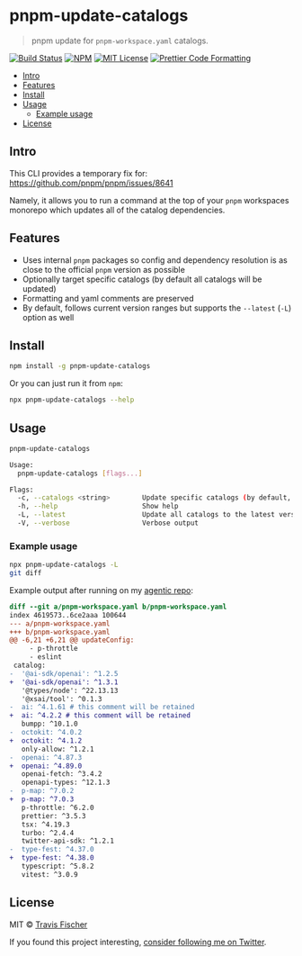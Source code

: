 # pnpm-update-catalogs <!-- omit from toc -->

> pnpm update for `pnpm-workspace.yaml` catalogs.

<p>
  <a href="https://github.com/transitive-bullshit/pnpm-update-catalogs/actions/workflows/main.yml"><img alt="Build Status" src="https://github.com/transitive-bullshit/pnpm-update-catalogs/actions/workflows/main.yml/badge.svg" /></a>
  <a href="https://www.npmjs.com/package/pnpm-update-catalogs"><img alt="NPM" src="https://img.shields.io/npm/v/pnpm-update-catalogs.svg" /></a>
  <a href="https://github.com/transitive-bullshit/pnpm-update-catalogs/blob/main/license"><img alt="MIT License" src="https://img.shields.io/badge/license-MIT-blue" /></a>
  <a href="https://prettier.io"><img alt="Prettier Code Formatting" src="https://img.shields.io/badge/code_style-prettier-brightgreen.svg" /></a>
</p>

- [Intro](#intro)
- [Features](#features)
- [Install](#install)
- [Usage](#usage)
  - [Example usage](#example-usage)
- [License](#license)

## Intro

This CLI provides a temporary fix for: https://github.com/pnpm/pnpm/issues/8641

Namely, it allows you to run a command at the top of your `pnpm` workspaces monorepo which updates all of the catalog dependencies.

## Features

- Uses internal `pnpm` packages so config and dependency resolution is as close to the official `pnpm` version as possible
- Optionally target specific catalogs (by default all catalogs will be updated)
- Formatting and yaml comments are preserved
- By default, follows current version ranges but supports the `--latest` (`-L`) option as well

## Install

```sh
npm install -g pnpm-update-catalogs
```

Or you can just run it from `npm`:

```sh
npx pnpm-update-catalogs --help
```

## Usage

```sh
pnpm-update-catalogs

Usage:
  pnpm-update-catalogs [flags...]

Flags:
  -c, --catalogs <string>        Update specific catalogs (by default, all catalogs will be updated)
  -h, --help                     Show help
  -L, --latest                   Update all catalogs to the latest version
  -V, --verbose                  Verbose output
```

### Example usage

```sh
npx pnpm-update-catalogs -L
git diff
```

Example output after running on my [agentic repo](https://github.com/transitive-bullshit/agentic):

```diff
diff --git a/pnpm-workspace.yaml b/pnpm-workspace.yaml
index 4619573..6ce2aaa 100644
--- a/pnpm-workspace.yaml
+++ b/pnpm-workspace.yaml
@@ -6,21 +6,21 @@ updateConfig:
     - p-throttle
     - eslint
 catalog:
-  '@ai-sdk/openai': ^1.2.5
+  '@ai-sdk/openai': ^1.3.1
   '@types/node': ^22.13.13
   '@xsai/tool': ^0.1.3
-  ai: ^4.1.61 # this comment will be retained
+  ai: ^4.2.2 # this comment will be retained
   bumpp: ^10.1.0
-  octokit: ^4.0.2
+  octokit: ^4.1.2
   only-allow: ^1.2.1
-  openai: ^4.87.3
+  openai: ^4.89.0
   openai-fetch: ^3.4.2
   openapi-types: ^12.1.3
-  p-map: ^7.0.2
+  p-map: ^7.0.3
   p-throttle: ^6.2.0
   prettier: ^3.5.3
   tsx: ^4.19.3
   turbo: ^2.4.4
   twitter-api-sdk: ^1.2.1
-  type-fest: ^4.37.0
+  type-fest: ^4.38.0
   typescript: ^5.8.2
   vitest: ^3.0.9
```

## License

MIT © [Travis Fischer](https://x.com/transitive_bs)

If you found this project interesting, [consider following me on Twitter](https://x.com/transitive_bs).
